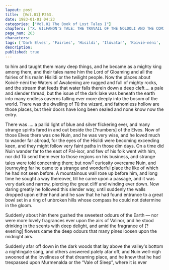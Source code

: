 ```yaml
---
layout: post
title: 【Vol.01】P263.
date: 1983-01-01 04:23
categories: ["Vol.01 The Book of Lost Tales I"]
chapters: ["X. GILFANON'S TALE: THE TRAVAIL OF THE NOLDOLI AND THE COMING OF MANKIND"]
page_num: 263
characters: 
tags: ['Dark Elves', 'Fairies', 'Hisildi', 'Ilúvatar', 'Koivië-néni', 'Lord of Gloaming', 'Murmenalda', 'Vale of Sleep']
description: 
published: true
---
```


<p style="text-indent: 0;">
to him and taught them many deep things, and he became as a mighty king among them, and their tales name him the Lord of Gloaming and all the fairies of his realm Hisildi or the twilight people. Now the places about Koivië-néni the Waters of Awakening are rugged and full of mighty rocks, and the stream that feeds that water falls therein down a deep cleft.... a pale and slender thread, but the issue of the dark lake was beneath the earth into many endless caverns falling ever more deeply into the bosom of the world. There was the dwelling of Tû the wizard, and fathomless hollow are those places, but their doors have long been sealed and none know now the entry.
</p>

There was .... a pallid light of blue and silver flickering ever, and many strange spirits fared in and out beside the [?numbers] of the Elves. Now of those Elves there was one Nuin, and he was very wise, and he loved much to wander far abroad, for the eyes of the Hisildi were becoming exceeding keen, and they might follow very faint paths in those dim days. On a time did Nuin wander far to the east of Pal-isor, and few of his folk went with him, nor did Tû send them ever to those regions on his business, and strange tales were told concerning them; but now<SUP>[4]({{site.baseurl}}/vol01-p278)</SUP> curiosity overcame Nuin, and journeying far he came to a strange and wonderful place the like of which he had not seen before. A mountainous wall rose up before him, and long time he sought a way thereover, till he came upon a passage, and it was very dark and narrow, piercing the great cliff and winding ever down. Now daring greatly he followed this slender way, until suddenly the walls dropped upon either hand and he saw that he had found entrance to a great bowl set in a ring of unbroken hills whose compass he could not determine in the gloom.

Suddenly about him there gushed the sweetest odours of the Earth — nor were more lovely fragrances ever upon the airs of Valinor, and he stood drinking in the scents with deep delight, and amid the fragrance of [?evening] flowers came the deep odours that many pines loosen upon the midnight airs.

Suddenly afar off down in the dark woods that lay above the valley's bottom a nightingale sang, and others answered palely afar off, and Nuin well-nigh swooned at the loveliness of that dreaming place, and he knew that he had trespassed upon Murmenalda or the “Vale of Sleep”, where it is ever

